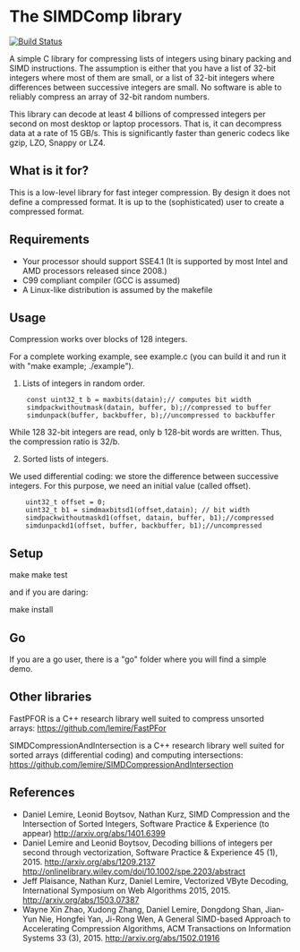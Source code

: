 The SIMDComp library 
====================
[![Build Status](https://travis-ci.org/lemire/simdcomp.png)](https://travis-ci.org/lemire/simdcomp)

A simple C library for compressing lists of integers using binary packing and SIMD instructions.
The assumption is either that you have a list of 32-bit integers where most of them are small, or a list of 32-bit integers where differences between successive integers are small. No software is able to reliably compress an array of 32-bit random numbers.

This library can decode at least 4 billions of compressed integers per second on most
desktop or laptop processors. That is, it can decompress data at a rate of 15 GB/s.
This is significantly faster than generic codecs like gzip, LZO, Snappy or LZ4.


What is it for?
-------------

This is a low-level library for fast integer compression. By design it does not define a compressed
format. It is up to the (sophisticated) user to create a compressed format.

Requirements
-------------

- Your processor should support SSE4.1 (It is supported by most Intel and AMD processors released since 2008.)
- C99 compliant compiler (GCC is assumed)
- A Linux-like distribution is assumed by the makefile

Usage
-------

Compression works over blocks of 128 integers.

For a complete working example, see example.c (you can build it and
run it with "make example; ./example").



1) Lists of integers in random order.

        const uint32_t b = maxbits(datain);// computes bit width
        simdpackwithoutmask(datain, buffer, b);//compressed to buffer
        simdunpack(buffer, backbuffer, b);//uncompressed to backbuffer

While 128 32-bit integers are read, only b 128-bit words are written. Thus, the compression ratio is 32/b.

2) Sorted lists of integers.

We used differential coding: we store the difference between successive integers. For this purpose, we need an initial value (called offset).
            
        uint32_t offset = 0; 
        uint32_t b1 = simdmaxbitsd1(offset,datain); // bit width
        simdpackwithoutmaskd1(offset, datain, buffer, b1);//compressed
        simdunpackd1(offset, buffer, backbuffer, b1);//uncompressed

Setup
---------


make
make test

and if you are daring:

make install 

Go
--------

If you are a go user, there is a "go" folder where you will find a simple demo.

Other libraries
----------------

FastPFOR is a C++ research library well suited to compress unsorted arrays:
https://github.com/lemire/FastPFor

SIMDCompressionAndIntersection is a C++ research library well suited for sorted arrays (differential coding)
and computing intersections:
https://github.com/lemire/SIMDCompressionAndIntersection

References
------------

* Daniel Lemire, Leonid Boytsov, Nathan Kurz, SIMD Compression and the Intersection of Sorted Integers, Software Practice & Experience (to appear) http://arxiv.org/abs/1401.6399
* Daniel Lemire and Leonid Boytsov, Decoding billions of integers per second through vectorization, Software Practice & Experience 45 (1), 2015.  http://arxiv.org/abs/1209.2137 http://onlinelibrary.wiley.com/doi/10.1002/spe.2203/abstract
* Jeff Plaisance, Nathan Kurz, Daniel Lemire, Vectorized VByte Decoding, International Symposium on Web Algorithms 2015, 2015. http://arxiv.org/abs/1503.07387
* Wayne Xin Zhao, Xudong Zhang, Daniel Lemire, Dongdong Shan, Jian-Yun Nie, Hongfei Yan, Ji-Rong Wen, A General SIMD-based Approach to Accelerating Compression Algorithms, ACM Transactions on Information Systems 33 (3), 2015. http://arxiv.org/abs/1502.01916


